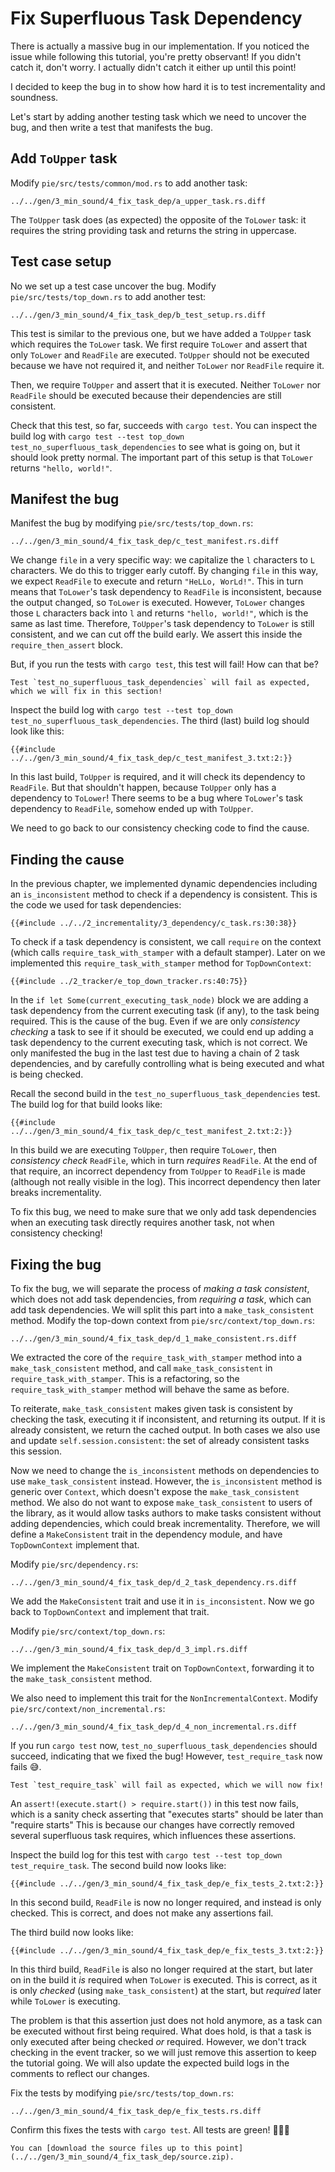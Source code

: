 # Fix Superfluous Task Dependency

There is actually a massive bug in our implementation.
If you noticed the issue while following this tutorial, you're pretty observant!
If you didn't catch it, don't worry. 
I actually didn't catch it either up until this point!

I decided to keep the bug in to show how hard it is to test incrementality and soundness.

Let's start by adding another testing task which we need to uncover the bug, and then write a test that manifests the bug.

## Add `ToUpper` task

Modify `pie/src/tests/common/mod.rs` to add another task:

```diff2html fromfile linebyline
../../gen/3_min_sound/4_fix_task_dep/a_upper_task.rs.diff
```

The `ToUpper` task does (as expected) the opposite of the `ToLower` task: it requires the string providing task and returns the string in uppercase.

## Test case setup

No we set up a test case uncover the bug.
Modify `pie/src/tests/top_down.rs` to add another test:

```diff2html fromfile linebyline
../../gen/3_min_sound/4_fix_task_dep/b_test_setup.rs.diff
```

This test is similar to the previous one, but we have added a `ToUpper` task which requires the `ToLower` task.
We first require `ToLower` and assert that only `ToLower` and `ReadFile` are executed.
`ToUpper` should not be executed because we have not required it, and neither `ToLower` nor `ReadFile` require it.

Then, we require `ToUpper` and assert that it is executed.
Neither `ToLower` nor `ReadFile` should be executed because their dependencies are still consistent.

Check that this test, so far, succeeds with `cargo test`.
You can inspect the build log with `cargo test --test top_down test_no_superfluous_task_dependencies` to see what is going on, but it should look pretty normal.
The important part of this setup is that `ToLower` returns `"hello, world!"`.

## Manifest the bug

Manifest the bug by modifying `pie/src/tests/top_down.rs`:
                    
```diff2html fromfile linebyline
../../gen/3_min_sound/4_fix_task_dep/c_test_manifest.rs.diff
```

We change `file` in a very specific way: we capitalize the `l` characters to `L` characters.
We do this to trigger early cutoff.
By changing `file` in this way, we expect `ReadFile` to execute and return `"HeLLo, WorLd!"`.
This in turn means that `ToLower`'s task dependency to `ReadFile` is inconsistent, because the output changed, so `ToLower` is executed.
However, `ToLower` changes those `L` characters back into `l` and returns `"hello, world!"`, which is the same as last time.
Therefore, `ToUpper`'s task dependency to `ToLower` is still consistent, and we can cut off the build early.
We assert this inside the `require_then_assert` block.

But, if you run the tests with `cargo test`, this test will fail!
How can that be?

```admonish failure title="Expected Test Failure"
Test `test_no_superfluous_task_dependencies` will fail as expected, which we will fix in this section!
```

Inspect the build log with `cargo test --test top_down test_no_superfluous_task_dependencies`.
The third (last) build log should look like this:

```
{{#include ../../gen/3_min_sound/4_fix_task_dep/c_test_manifest_3.txt:2:}}
```

In this last build, `ToUpper` is required, and it will check its dependency to `ReadFile`.
But that shouldn't happen, because `ToUpper` only has a dependency to `ToLower`!
There seems to be a bug where `ToLower`'s task dependency to `ReadFile`, somehow ended up with `ToUpper`.

We need to go back to our consistency checking code to find the cause.

## Finding the cause

In the previous chapter, we implemented dynamic dependencies including an `is_inconsistent` method to check if a dependency is consistent.
This is the code we used for task dependencies:

```rust,
{{#include ../../2_incrementality/3_dependency/c_task.rs:30:38}}
```

To check if a task dependency is consistent, we call `require` on the context (which calls `require_task_with_stamper` with a default stamper).
Later on we implemented this `require_task_with_stamper` method for `TopDownContext`:

```rust,
{{#include ../2_tracker/e_top_down_tracker.rs:40:75}}
```

In the `if let Some(current_executing_task_node)` block we are adding a task dependency from the current executing task (if any), to the task being required.
This is the cause of the bug.
Even if we are only _consistency checking_ a task to see if it should be executed, we could end up adding a task dependency to the current executing task, which is not correct.
We only manifested the bug in the last test due to having a chain of 2 task dependencies, and by carefully controlling what is being executed and what is being checked.

Recall the second build in the `test_no_superfluous_task_dependencies` test.
The build log for that build looks like:

```
{{#include ../../gen/3_min_sound/4_fix_task_dep/c_test_manifest_2.txt:2:}}
```

In this build we are executing `ToUpper`, then require `ToLower`, then _consistency check_ `ReadFile`, which in turn _requires_ `ReadFile`.
At the end of that require, an incorrect dependency from `ToUpper` to `ReadFile` is made (although not really visible in the log).
This incorrect dependency then later breaks incrementality.

To fix this bug, we need to make sure that we only add task dependencies when an executing task directly requires another task, not when consistency checking!

## Fixing the bug

To fix the bug, we will separate the process of _making a task consistent_, which does not add task dependencies, from _requiring a task_, which can add task dependencies.
We will split this part into a `make_task_consistent` method.
Modify the top-down context from `pie/src/context/top_down.rs`:

```diff2html fromfile
../../gen/3_min_sound/4_fix_task_dep/d_1_make_consistent.rs.diff
```

We extracted the core of the `require_task_with_stamper` method into a `make_task_consistent` method, and call `make_task_consistent` in `require_task_with_stamper`.
This is a refactoring, so the `require_task_with_stamper` method will behave the same as before.

To reiterate, `make_task_consistent` makes given task is consistent by checking the task, executing it if inconsistent, and returning its output.
If it is already consistent, we return the cached output.
In both cases we also use and update `self.session.consistent`: the set of already consistent tasks this session. 

Now we need to change the `is_inconsistent` methods on dependencies to use `make_task_consistent` instead.
However, the `is_inconsistent` method is generic over `Context`, which doesn't expose the `make_task_consistent` method.
We also do not want to expose `make_task_consistent` to users of the library, as it would allow tasks authors to make tasks consistent without adding dependencies, which could break incrementality.
Therefore, we will define a `MakeConsistent` trait in the dependency module, and have `TopDownContext` implement that.

Modify `pie/src/dependency.rs`:

```diff2html fromfile
../../gen/3_min_sound/4_fix_task_dep/d_2_task_dependency.rs.diff
```

We add the `MakeConsistent` trait and use it in `is_inconsistent`. 
Now we go back to `TopDownContext` and implement that trait.

Modify `pie/src/context/top_down.rs`:

```diff2html fromfile
../../gen/3_min_sound/4_fix_task_dep/d_3_impl.rs.diff
```

We implement the `MakeConsistent` trait on `TopDownContext`, forwarding it to the `make_task_consistent` method.

We also need to implement this trait for the `NonIncrementalContext`.
Modify `pie/src/context/non_incremental.rs`:

```diff2html fromfile
../../gen/3_min_sound/4_fix_task_dep/d_4_non_incremental.rs.diff
```

If you run `cargo test` now, `test_no_superfluous_task_dependencies` should succeed, indicating that we fixed the bug!
However, `test_require_task` now fails 😅.

```admonish failure title="Expected Test Failure"
Test `test_require_task` will fail as expected, which we will now fix!
```

An `assert!(execute.start() > require.start())` in this test now fails, which is a sanity check asserting that "executes starts" should be later than "require starts"
This is because our changes have correctly removed several superfluous task requires, which influences these assertions.

Inspect the build log for this test with `cargo test --test top_down test_require_task`.
The second build now looks like:

```
{{#include ../../gen/3_min_sound/4_fix_task_dep/e_fix_tests_2.txt:2:}}
```

In this second build, `ReadFile` is now no longer required, and instead is only checked.
This is correct, and does not make any assertions fail.

The third build now looks like:

```
{{#include ../../gen/3_min_sound/4_fix_task_dep/e_fix_tests_3.txt:2:}}
```

In this third build, `ReadFile` is also no longer required at the start, but later on in the build it _is_ required when `ToLower` is executed.
This is correct, as it is only _checked_ (using `make_task_consistent`) at the start, but _required_ later while `ToLower` is executing.

The problem is that this assertion just does not hold anymore, as a task can be executed without first being required.
What does hold, is that a task is only executed after being checked _or_ required.
However, we don't track checking in the event tracker, so we will just remove this assertion to keep the tutorial going.
We will also update the expected build logs in the comments to reflect our changes.

Fix the tests by modifying `pie/src/tests/top_down.rs`:
                    
```diff2html fromfile
../../gen/3_min_sound/4_fix_task_dep/e_fix_tests.rs.diff
```

Confirm this fixes the tests with `cargo test`.
All tests are green! 🎉🎉🎉

```admonish example title="Download source code" collapsible=true
You can [download the source files up to this point](../../gen/3_min_sound/4_fix_task_dep/source.zip).
```
